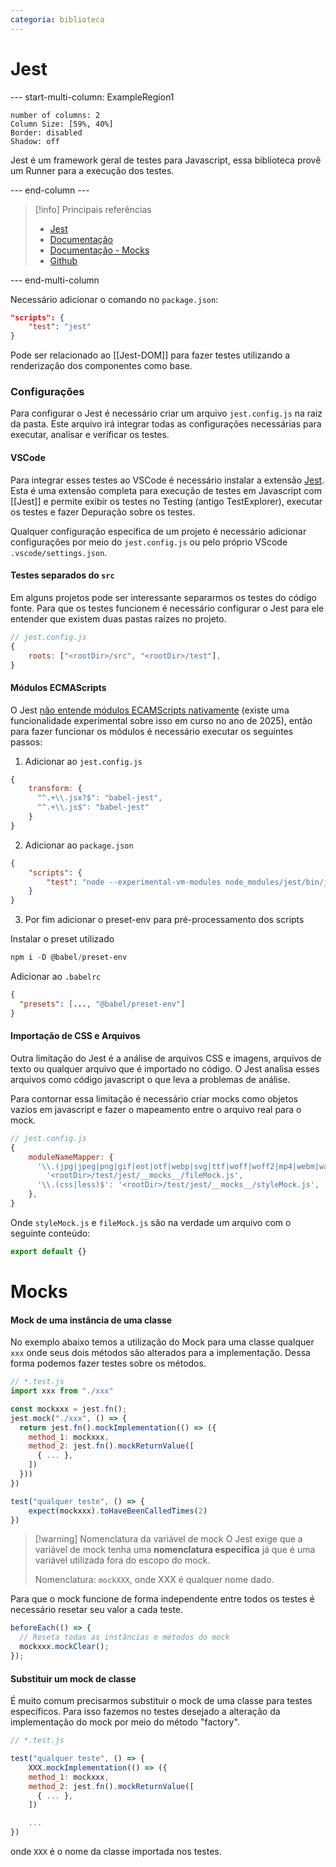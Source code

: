 ```yaml
---
categoria: biblioteca
---
```

# Jest

--- start-multi-column: ExampleRegion1  
```column-settings  
number of columns: 2
Column Size: [59%, 40%]
Border: disabled
Shadow: off
```

Jest é um framework geral de testes para Javascript, essa biblioteca provê um Runner para a execução dos testes.

--- end-column ---

> [!info] Principais referências
> - [Jest](https://jestjs.io/)
>- [Documentação](https://jestjs.io/docs)
>- [Documentação - Mocks](https://jestjs.io/pt-BR/docs/es6-class-mocks)
>- [Github](https://github.com/jestjs/jest)

--- end-multi-column


Necessário adicionar o comando no `package.json`:

```json
"scripts": {
	"test": "jest"
}
```

Pode ser relacionado ao [[Jest-DOM]] para fazer testes utilizando a renderização dos componentes como base.

### Configurações

Para configurar o Jest é necessário criar um arquivo `jest.config.js` na raiz da pasta. Este arquivo irá integrar todas as configurações necessárias para executar, analisar e verificar os testes.

#### VSCode

Para integrar esses testes ao VSCode é necessário instalar a extensão [Jest](https://github.com/jest-community/vscode-jest). Esta é uma extensão completa para execução de testes em Javascript com [[Jest]] e permite exibir os testes no Testing (antigo TestExplorer), executar os testes e fazer Depuração sobre os testes.

Qualquer configuração específica de um projeto é necessário adicionar configurações por meio do `jest.config.js` ou pelo próprio VScode `.vscode/settings.json`.

#### Testes separados do `src`

Em alguns projetos pode ser interessante separarmos os testes do código fonte. Para que os testes funcionem é necessário configurar o Jest para ele entender que existem duas pastas raízes no projeto.

```js
// jest.config.js
{
	roots: ["<rootDir>/src", "<rootDir>/test"],
}
```

#### Módulos ECMAScripts

O Jest [não entende módulos ECAMScripts nativamente](https://jestjs.io/docs/ecmascript-modules) (existe uma funcionalidade experimental sobre isso em curso no ano de 2025), então para fazer funcionar os módulos é necessário executar os seguintes passos:

1. Adicionar ao `jest.config.js`

```js
{
    transform: {
      "^.+\\.jsx?$": "babel-jest",
      "^.+\\.js$": "babel-jest"
    }
}
```

2. Adicionar ao `package.json`

```json
{
	"scripts": {
		"test": "node --experimental-vm-modules node_modules/jest/bin/jest.js"
	}
}
```

3. Por fim adicionar o preset-env para pré-processamento dos scripts

Instalar o preset utilizado

```ps1
npm i -D @babel/preset-env
```

Adicionar ao `.babelrc`

```json
{
  "presets": [..., "@babel/preset-env"]
}
```

#### Importação de CSS e Arquivos

Outra limitação do Jest é a análise de arquivos CSS e imagens, arquivos de texto ou qualquer arquivo que é importado no código. O Jest analisa esses arquivos como código javascript o que leva a problemas de análise. 

Para contornar essa limitação é necessário criar mocks como objetos vazios em javascript e fazer o mapeamento entre o arquivo real para o mock.

```js
// jest.config.js
{
    moduleNameMapper: {
      '\\.(jpg|jpeg|png|gif|eot|otf|webp|svg|ttf|woff|woff2|mp4|webm|wav|mp3|m4a|aac|oga)$':
        '<rootDir>/test/jest/__mocks__/fileMock.js',
      '\\.(css|less)$': '<rootDir>/test/jest/__mocks__/styleMock.js',
    },
}
```

Onde `styleMock.js` e `fileMock.js` são na verdade um arquivo com o seguinte conteúdo:

```js
export default {}
```

# Mocks

#### Mock de uma instância de uma classe

No exemplo abaixo temos a utilização do Mock para uma classe qualquer `xxx` onde seus dois métodos são alterados para a implementação. Dessa forma podemos fazer testes sobre os métodos.

```js
// *.test.js
import xxx from "./xxx"

const mockxxx = jest.fn();
jest.mock("./xxx", () => {
  return jest.fn().mockImplementation(() => ({
    method_1: mockxxx,
    method_2: jest.fn().mockReturnValue([
      { ... },
    ])
  }))
})

test("qualquer teste", () => {
	expect(mockxxx).toHaveBeenCalledTimes(2)
})
```

> [!warning] Nomenclatura da variável de mock
> O Jest exige que a variável de mock tenha uma **nomenclatura específica** já que é uma variável utilizada fora do escopo do mock.
> 
> Nomenclatura: `mockXXX`, onde XXX é qualquer nome dado.

Para que o mock funcione de forma independente entre todos os testes é necessário resetar seu valor a cada teste.

```js
beforeEach(() => {
  // Reseta todas as instâncias e métodos do mock
  mockxxx.mockClear();
});
```

#### Substituir um mock de classe

É muito comum precisarmos substituir o mock de uma classe para testes específicos. Para isso fazemos no testes desejado a alteração da implementação do mock por meio do método "factory".

```js
// *.test.js

test("qualquer teste", () => {
	XXX.mockImplementation(() => ({
    method_1: mockxxx,
    method_2: jest.fn().mockReturnValue([
      { ... },
    ])

	...
})
```

onde `XXX` é o nome da classe importada nos testes.